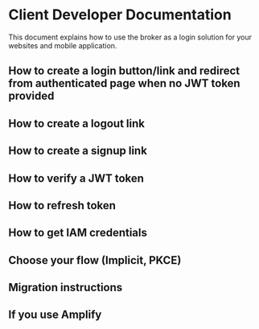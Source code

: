 # Client Developer Documentation

This document explains how to use the broker as a login solution for your websites and mobile application.

## How to create a login button/link and redirect from authenticated page when no JWT token provided
## How to create a logout link
## How to create a signup link
## How to verify a JWT token
## How to refresh token
## How to get IAM credentials
## Choose your flow (Implicit, PKCE)
## Migration instructions
## If you use Amplify

